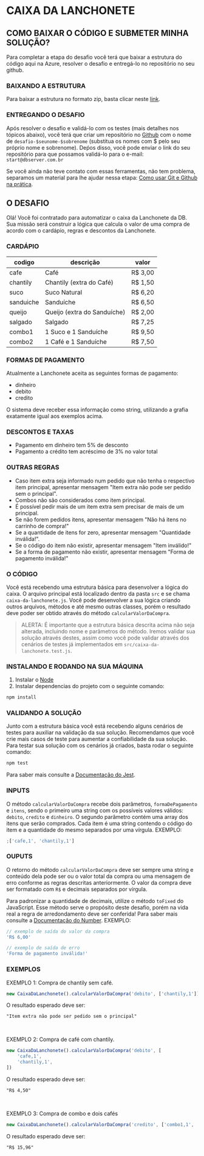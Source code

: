 # CAIXA DA LANCHONETE

## COMO BAIXAR O CÓDIGO E SUBMETER MINHA SOLUÇÃO?

Para completar a etapa do desafio você terá que baixar a estrutura do código aqui na Azure, resolver o desafio e entregá-lo no repositório no seu github.

### BAIXANDO A ESTRUTURA

Para baixar a estrutura no formato zip, basta clicar neste [link](https://dev.azure.com/db-tecnologia/371ab069-cd1e-4ede-8ae5-fa54dd981c56/_apis/git/repositories/a3a8fe92-b324-4d6b-abbd-1953e46fb075/items?path=/&versionDescriptor%5BversionOptions%5D=0&versionDescriptor%5BversionType%5D=0&versionDescriptor%5Bversion%5D=main&resolveLfs=true&%24format=zip&api-version=5.0&download=true).

### ENTREGANDO O DESAFIO

Após resolver o desafio e validá-lo com os testes (mais detalhes nos tópicos abaixo), você terá que criar um repositório no [Github](https://github.com/) com o nome de `desafio-$seunome-$sobrenome` (substitua os nomes com $ pelo seu próprio nome e sobrenome). Deṕos disso, você pode enviar o link do seu repositório para que possamos validá-lo para o e-mail: `start@dbserver.com.br`

Se você ainda não teve contato com essas ferramentas, não tem problema, separamos um material para lhe ajudar nessa etapa: [Como usar Git e Github na prática](https://www.youtube.com/watch?v=UBAX-13g8OM).

## O DESAFIO

Olá! Você foi contratado para automatizar o caixa da Lanchonete da DB.
Sua missão será construir a lógica que calcula o valor de uma compra de acordo com o cardápio, regras e descontos da Lanchonete.

### CARDÁPIO

| codigo    | descrição                   | valor   |
| --------- | --------------------------- | ------- |
| cafe      | Café                        | R$ 3,00 |
| chantily  | Chantily (extra do Café)    | R$ 1,50 |
| suco      | Suco Natural                | R$ 6,20 |
| sanduiche | Sanduíche                   | R$ 6,50 |
| queijo    | Queijo (extra do Sanduíche) | R$ 2,00 |
| salgado   | Salgado                     | R$ 7,25 |
| combo1    | 1 Suco e 1 Sanduíche        | R$ 9,50 |
| combo2    | 1 Café e 1 Sanduíche        | R$ 7,50 |

### FORMAS DE PAGAMENTO

Atualmente a Lanchonete aceita as seguintes formas de pagamento:

-   dinheiro
-   debito
-   credito

O sistema deve receber essa informação como string, utilizando a grafia exatamente igual aos exemplos acima.

### DESCONTOS E TAXAS

-   Pagamento em dinheiro tem 5% de desconto
-   Pagamento a crédito tem acréscimo de 3% no valor total

### OUTRAS REGRAS

-   Caso item extra seja informado num pedido que não tenha o respectivo item principal, apresentar mensagem "Item extra não pode ser pedido sem o principal".
-   Combos não são considerados como item principal.
-   É possível pedir mais de um item extra sem precisar de mais de um principal.
-   Se não forem pedidos itens, apresentar mensagem "Não há itens no carrinho de compra!"
-   Se a quantidade de itens for zero, apresentar mensagem "Quantidade inválida!".
-   Se o código do item não existir, apresentar mensagem "Item inválido!"
-   Se a forma de pagamento não existir, apresentar mensagem "Forma de pagamento inválida!"

### O CÓDIGO

Você está recebendo uma estrutura básica para desenvolver a lógica do caixa. O arquivo principal está localizado dentro da pasta `src` e se chama `caixa-da-lanchonete.js`. Você pode desenvolver a sua lógica criando outros arquivos, métodos e até mesmo outras classes, porém o resultado deve poder ser obtido através do método `calcularValorDaCompra`.

> ALERTA:
> É importante que a estrutura básica descrita acima não seja alterada, incluindo nome e parâmetros do método. Iremos validar sua solução através destes, assim como você pode validar através dos cenários de testes já implementados em `src/caixa-da-lanchonete.test.js`.

### INSTALANDO E RODANDO NA SUA MÁQUINA

1. Instalar o [Node](https://nodejs.org/en/)
2. Instalar dependencias do projeto com o seguinte comando:

```bash
npm install
```

### VALIDANDO A SOLUÇÃO

Junto com a estrutura básica você está recebendo alguns cenários de testes para auxiliar na validação da sua solução. Recomendamos que você crie mais casos de teste para aumentar a confiabilidade da sua solução.
Para testar sua solução com os cenários já criados, basta rodar o seguinte comando:

```bash
npm test
```

Para saber mais consulte a [Documentação do Jest](https://jestjs.io/pt-BR/docs/getting-started).

### INPUTS

O método `calcularValorDaCompra` recebe dois parâmetros, `formaDePagamento` e `itens`, sendo o primeiro uma string com os possíveis valores válidos: `debito`, `credito` e `dinheiro`. O segundo parâmetro contém uma array dos itens que serão comprados. Cada item é uma string contendo o código do item e a quantidade do mesmo separados por uma vírgula.
EXEMPLO:

```js
;['cafe,1', 'chantily,1']
```

### OUPUTS

O retorno do método `calcularValorDaCompra` deve ser sempre uma string e conteúdo dela pode ser ou o valor total da compra ou uma mensagem de erro conforme as regras descritas anteriormente. O valor da compra deve ser formatado com `R$` e decimais separados por vírgula.

Para padronizar a quantidade de decimais, utilize o método `toFixed` do JavaScript. Esse método serve o propósito deste desafio, porém na vida real a regra de arredondamento deve ser conferida! Para saber mais consulte a [Documentação do Number](https://developer.mozilla.org/en-US/docs/Web/JavaScript/Reference/Global_Objects/Number/toFixed).
EXEMPLO:

```js
// exemplo de saída do valor da compra
'R$ 6,00'

// exemplo de saída de erro
'Forma de pagamento inválida!'
```

### EXEMPLOS

EXEMPLO 1: Compra de chantily sem café.

```js
new CaixaDaLanchonete().calcularValorDaCompra('debito', ['chantily,1'])
```

O resultado esperado deve ser:

```
"Item extra não pode ser pedido sem o principal"
```

<br/>

EXEMPLO 2: Compra de café com chantily.

```js
new CaixaDaLanchonete().calcularValorDaCompra('debito', [
    'cafe,1',
    'chantily,1',
])
```

O resultado esperado deve ser:

```
"R$ 4,50"
```

<br/>

EXEMPLO 3: Compra de combo e dois cafés

```js
new CaixaDaLanchonete().calcularValorDaCompra('credito', ['combo1,1', 'cafe,2'])
```

O resultado esperado deve ser:

```
"R$ 15,96"
```
